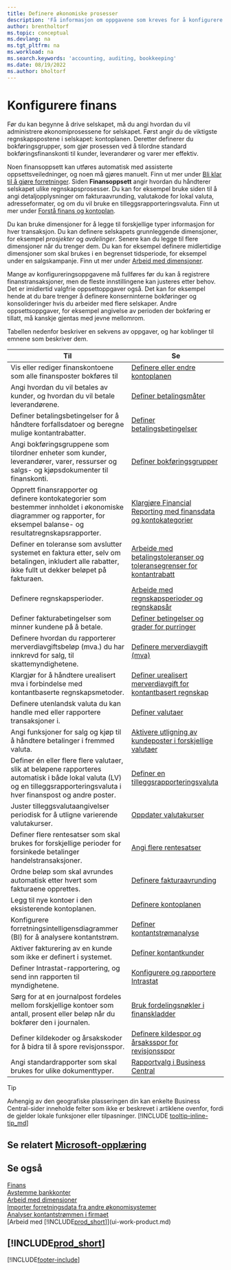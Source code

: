 ```yaml
---
title: Definere økonomiske prosesser
description: 'Få informasjon om oppgavene som kreves for å konfigurere finans i virksomheten slik at alle regnskaps-, revisjons- og bokføringsbehov dekkes.'
author: brentholtorf
ms.topic: conceptual
ms.devlang: na
ms.tgt_pltfrm: na
ms.workload: na
ms.search.keywords: 'accounting, auditing, bookkeeping'
ms.date: 08/19/2022
ms.author: bholtorf
---
```

# Konfigurere finans

Før du kan begynne å drive selskapet, må du angi hvordan du vil administrere økonomiprosessene for selskapet. Først angir du de viktigste regnskapspostene i selskapet: kontoplanen. Deretter definerer du bokføringsgrupper, som gjør prosessen ved å tilordne standard bokføringsfinanskonti til kunder, leverandører og varer mer effektiv.

Noen finansoppsett kan utføres automatisk med assisterte oppsettsveiledninger, og noen må gjøres manuelt. Finn ut mer under [Bli klar til å gjøre forretninger](ui-get-ready-business.md). Siden **Finansoppsett** angir hvordan du håndterer selskapet ulike regnskapsprosesser. Du kan for eksempel bruke siden til å angi detaljopplysninger om fakturaavrunding, valutakode for lokal valuta, adresseformater, og om du vil bruke en tilleggsrapporteringsvaluta. Finn ut mer under [Forstå finans og kontoplan](finance-general-ledger.md).  

Du kan bruke dimensjoner for å legge til forskjellige typer informasjon for hver transaksjon. Du kan definere selskapets grunnleggende dimensjoner, for eksempel *prosjekter* og *avdelinger*. Senere kan du legge til flere dimensjoner når du trenger dem. Du kan for eksempel definere midlertidige dimensjoner som skal brukes i en begrenset tidsperiode, for eksempel under en salgskampanje. Finn ut mer under [Arbeid med dimensjoner](finance-dimensions.md).

Mange av konfigureringsoppgavene må fullføres før du kan å registrere finanstransaksjoner, men de fleste innstillingene kan justeres etter behov. Det er imidlertid valgfrie oppsettoppgaver også. Det kan for eksempel hende at du bare trenger å definere konserninterne bokføringer og konsolideringer hvis du arbeider med flere selskaper. Andre oppsettsoppgaver, for eksempel angivelse av perioden der bokføring er tillatt, må kanskje gjentas med jevne mellomrom.  

Tabellen nedenfor beskriver en sekvens av oppgaver, og har koblinger til emnene som beskriver dem.

| Til | Se |
| --- | --- |
|Vis eller rediger finanskontoene som alle finansposter bokføres til|[Definere eller endre kontoplanen](finance-setup-chart-accounts.md)|
| Angi hvordan du vil betales av kunder, og hvordan du vil betale leverandørene. |[Definer betalingsmåter](finance-payment-methods.md) |
| Definer betalingsbetingelser for å håndtere forfallsdatoer og beregne mulige kontantrabatter.|[Definer betalingsbetingelser](finance-payment-terms.md) |
| Angi bokføringsgruppene som tilordner enheter som kunder, leverandører, varer, ressurser og salgs- og kjøpsdokumenter til finanskonti. |[Definer bokføringsgrupper](finance-posting-groups.md)|
|Opprett finansrapporter og definere kontokategorier som bestemmer innholdet i økonomiske diagrammer og rapporter, for eksempel balanse- og resultatregnskapsrapporter.|[Klargjøre Financial Reporting med finansdata og kontokategorier](bi-how-work-account-schedule.md)|
|Definer en toleranse som avslutter systemet en faktura etter, selv om betalingen, inkludert alle rabatter, ikke fullt ut dekker beløpet på fakturaen.|[Arbeide med betalingstoleranser og toleransegrenser for kontantrabatt](finance-payment-tolerance-and-payment-discount-tolerance.md)|
| Definere regnskapsperioder. |[Arbeide med regnskapsperioder og regnskapsår](finance-accounting-periods-and-fiscal-years.md) |
|Definer fakturabetingelser som minner kundene på å betale.|[Definer betingelser og grader for purringer](finance-setup-reminders.md)|
| Definere hvordan du rapporterer merverdiavgiftsbeløp (mva.) du har innkrevd for salg, til skattemyndighetene. |[Definere merverdiavgift (mva)](finance-setup-vat.md)|
|Klargjør for å håndtere urealisert mva i forbindelse med kontantbaserte regnskapsmetoder.|[Definer urealisert merverdiavgift for kontantbasert regnskap](finance-setup-unrealized-vat.md)|
|Definere utenlandsk valuta du kan handle med eller rapportere transaksjoner i.|[Definer valutaer](finance-set-up-currencies.md)|
| Angi funksjoner for salg og kjøp til å håndtere betalinger i fremmed valuta.|[Aktivere utligning av kundeposter i forskjellige valutaer](finance-how-enable-application-ledger-entries-different-currencies.md)
|Definer én eller flere flere valutaer, slik at beløpene rapporteres automatisk i både lokal valuta (LV) og en tilleggsrapporteringsvaluta i hver finanspost og andre poster.|[Definer en tilleggsrapporteringsvaluta](finance-how-setup-additional-currencies.md)|
|Juster tilleggsvalutaangivelser periodisk for å utligne varierende valutakurser.|[Oppdater valutakurser](finance-how-update-currencies.md)|
|Definer flere rentesatser som skal brukes for forskjellige perioder for forsinkede betalinger handelstransaksjoner.|[Angi flere rentesatser](finance-how-to-set-up-multiple-interest-rates.md)|
|Ordne beløp som skal avrundes automatisk etter hvert som fakturaene opprettes.|[Definere fakturaavrunding](finance-set-up-invoice-rounding.md)|
| Legg til nye kontoer i den eksisterende kontoplanen. |[Definere kontoplanen](finance-setup-chart-accounts.md) |
| Konfigurere forretningsintelligensdiagrammer (BI) for å analysere kontantstrøm. |[Definer kontantstrømanalyse](finance-setup-cash-flow-analyses.md) |
|Aktiver fakturering av en kunde som ikke er definert i systemet.|[Definer kontantkunder](finance-how-to-set-up-cash-customers.md)|
| Definer Intrastat-rapportering, og send inn rapporten til myndighetene. | [Konfigurere og rapportere Intrastat](finance-how-setup-report-intrastat.md)|
|Sørg for at en journalpost fordeles mellom forskjellige kontoer som antall, prosent eller beløp når du bokfører den i journalen.|[Bruk fordelingsnøkler i finanskladder](ui-how-use-allocation-keys-general-journals.md)|
|Definer kildekoder og årsakskoder for å bidra til å spore revisjonsspor.|[Definere kildespor og årsaksspor for revisjonsspor](finance-setup-trail-codes.md)|
|Angi standardrapporter som skal brukes for ulike dokumenttyper.|[Rapportvalg i Business Central](across-report-selections.md)|

> [!TIP]
> Avhengig av den geografiske plasseringen din kan enkelte Business Central-sider inneholde felter som ikke er beskrevet i artiklene ovenfor, fordi de gjelder lokale funksjoner eller tilpasninger. [!INCLUDE [tooltip-inline-tip_md](includes/tooltip-inline-tip_md.md)]

## Se relatert [Microsoft-opplæring](/training/paths/set-up-financial-management-dynamics-365-business-central/)

## Se også

[Finans](finance.md)  
[Avstemme bankkonter](bank-manage-bank-accounts.md)  
[Arbeid med dimensjoner](finance-dimensions.md)  
[Importer forretningsdata fra andre økonomisystemer](across-import-data-configuration-packages.md)  
[Analyser kontantstrømmen i firmaet](finance-analyze-cash-flow.md)  
[Arbeid med [!INCLUDE[prod_short](includes/prod_short.md)]](ui-work-product.md)  

## [!INCLUDE[prod_short](includes/free_trial_md.md)]  

[!INCLUDE[footer-include](includes/footer-banner.md)]
